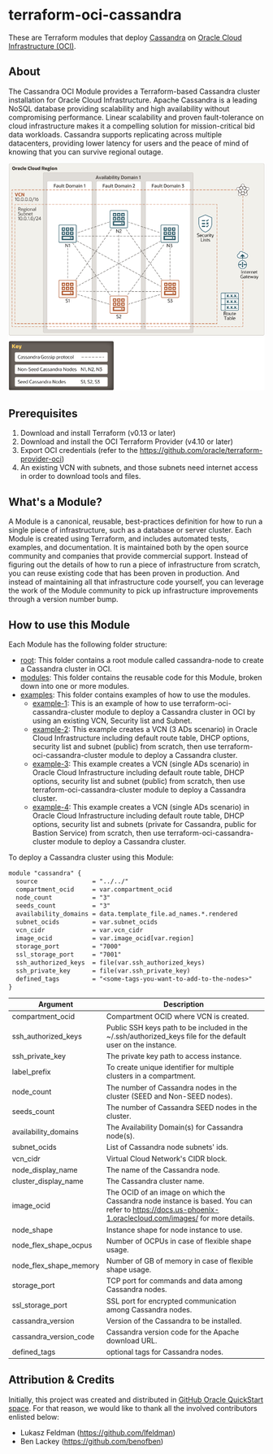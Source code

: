 # terraform-oci-cassandra
These are Terraform modules that deploy [Cassandra](http://cassandra.apache.org/) on [Oracle Cloud Infrastructure (OCI)](https://cloud.oracle.com/en_US/cloud-infrastructure).

## About
The Cassandra OCI Module provides a Terraform-based Cassandra cluster installation for Oracle Cloud Infrastructure. Apache Cassandra is a leading NoSQL database providing scalability and high availability without compromising performance. Linear scalability and proven fault-tolerance on cloud infrastructure makes it a compelling solution for mission-critical bid data workloads. Cassandra supports replicating across multiple datacenters, providing lower latency for users and the peace of mind of knowing that you can survive regional outage.

![Cassandra cluster architecture](images/architecture.png)

## Prerequisites
1. Download and install Terraform (v0.13 or later)
2. Download and install the OCI Terraform Provider (v4.10 or later)
3. Export OCI credentials (refer to the https://github.com/oracle/terraform-provider-oci)
4. An existing VCN with subnets, and those subnets need internet access in order to download tools and files.

## What's a Module?
A Module is a canonical, reusable, best-practices definition for how to run a single piece of infrastructure, such as a database or server cluster. Each Module is created using Terraform, and includes automated tests, examples, and documentation. It is maintained both by the open source community and companies that provide commercial support.
Instead of figuring out the details of how to run a piece of infrastructure from scratch, you can reuse existing code that has been proven in production. And instead of maintaining all that infrastructure code yourself, you can leverage the work of the Module community to pick up infrastructure improvements through a version number bump.

## How to use this Module
Each Module has the following folder structure:
* [root](): This folder contains a root module called cassandra-node to create a Cassandra cluster in OCI.
* [modules](): This folder contains the reusable code for this Module, broken down into one or more modules.
* [examples](): This folder contains examples of how to use the modules.
  - [example-1](examples/example-1): This is an example of how to use terraform-oci-cassandra-cluster module to deploy a Cassandra cluster in OCI by using an existing VCN, Security list and Subnet.
  - [example-2](examples/example-2): This example creates a VCN (3 ADs scenario) in Oracle Cloud Infrastructure including default route table, DHCP options, security list and subnet (public) from scratch, then use terraform-oci-cassandra-cluster module to deploy a Cassandra cluster.
  - [example-3](examples/example-3): This example creates a VCN (single ADs scenario) in Oracle Cloud Infrastructure including default route table, DHCP options, security list and subnet (public) from scratch, then use terraform-oci-cassandra-cluster module to deploy a Cassandra cluster.
  - [example-4](examples/example-4): This example creates a VCN (single ADs scenario) in Oracle Cloud Infrastructure including default route table, DHCP options, security list and subnets (private for Cassandra, public for Bastion Service) from scratch, then use terraform-oci-cassandra-cluster module to deploy a Cassandra cluster.

To deploy a Cassandra cluster using this Module:

```hcl
module "cassandra" {
  source               = "../../"
  compartment_ocid     = var.compartment_ocid
  node_count           = "3"
  seeds_count          = "3"
  availability_domains = data.template_file.ad_names.*.rendered
  subnet_ocids         = var.subnet_ocids
  vcn_cidr             = var.vcn_cidr
  image_ocid           = var.image_ocid[var.region]
  storage_port         = "7000"
  ssl_storage_port     = "7001"
  ssh_authorized_keys  = file(var.ssh_authorized_keys)
  ssh_private_key      = file(var.ssh_private_key)
  defined_tags         = "<some-tags-you-want-to-add-to-the-nodes>"
}

```

Argument | Description
--- | ---
compartment_ocid | Compartment OCID where VCN is created.
ssh_authorized_keys | Public SSH keys path to be included in the ~/.ssh/authorized_keys file for the default user on the instance.
ssh_private_key | The private key path to access instance.
label_prefix | To create unique identifier for multiple clusters in a compartment.
node_count | The number of Cassandra nodes in the cluster (SEED and Non-SEED nodes).
seeds_count  | The number of Cassandra SEED nodes in the cluster.
availability_domains | The Availability Domain(s) for Cassandra node(s).
subnet_ocids | List of Cassandra node subnets' ids.
vcn_cidr | Virtual Cloud Network's CIDR block.
node_display_name | The name of the Cassandra node.
cluster_display_name | The Cassandra cluster name.
image_ocid | The OCID of an image on which the Cassandra node instance is based. You can refer to https://docs.us-phoenix-1.oraclecloud.com/images/ for more details.
node_shape | Instance shape for node instance to use.
node_flex_shape_ocpus | Number of OCPUs in case of flexible shape usage.
node_flex_shape_memory | Number of GB of memory in case of flexible shape usage.
storage_port | TCP port for commands and data among Cassandra nodes.
ssl_storage_port | SSL port for encrypted communication among Cassandra nodes.
cassandra_version | Version of the Cassandra to be installed.
cassandra_version_code | Cassandra version code for the Apache download URL.
defined_tags | optional tags for Cassandra nodes.
  
## Attribution & Credits
Initially, this project was created and distributed in [GitHub Oracle QuickStart space](https://github.com/oracle-quickstart). For that reason, we would like to thank all the involved contributors enlisted below:
- Lukasz Feldman (https://github.com/lfeldman)
- Ben Lackey (https://github.com/benofben)